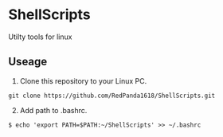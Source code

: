 # ShellScripts
Utilty tools for linux

## Useage

1. Clone this repository to your Linux PC.
  
  ```
  git clone https://github.com/RedPanda1618/ShellScripts.git
  ```

2. Add path to .bashrc.
  
  ```
  $ echo 'export PATH=$PATH:~/ShellScripts' >> ~/.bashrc
  ```

